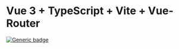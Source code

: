 # Vue 3 + TypeScript + Vite + Vue-Router
[![Generic badge](https://img.shields.io/badge/MadeWith-Vue3|TS|Vite-<COLOR>.svg)](https://shields.io/)
